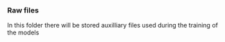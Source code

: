 
### Raw files

In this folder there will be stored auxilliary files used during the training of the models
